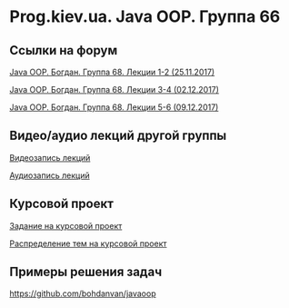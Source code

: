 Prog.kiev.ua. Java OOP. Группа 66
===

## Cсылки на форум

[Java OOP. Богдан. Группа 68. Лекции 1-2 (25.11.2017)](https://prog.kiev.ua/forum/index.php/topic,3295.0.html)

[Java OOP. Богдан. Группа 68. Лекции 3-4 (02.12.2017)](https://prog.kiev.ua/forum/index.php/topic,3310.0.html)

[Java OOP. Богдан. Группа 68. Лекции 5-6 (09.12.2017)](https://prog.kiev.ua/forum/index.php/topic,3329.0.html)

## Видео/аудио лекций другой группы

[Видеозапись лекций](https://mega.nz/#F!fI9ACBqB)

[Аудиозапись лекций](https://mega.nz/#F!iIUhgL5T)

## Курсовой проект

[Задание на курсовой проект](https://docs.google.com/document/d/1BD_RtdtKI4MZylI_UGOGdE8_d2CZTZnfVCWwirvSVbU/edit)

[Распределение тем на курсовой проект](https://docs.google.com/spreadsheets/d/10-hukaVVuGdMxAqPr1D6r8fQugmXrRszCMycrLDrsk4/edit?usp=sharing)

## Примеры решения задач

https://github.com/bohdanvan/javaoop
